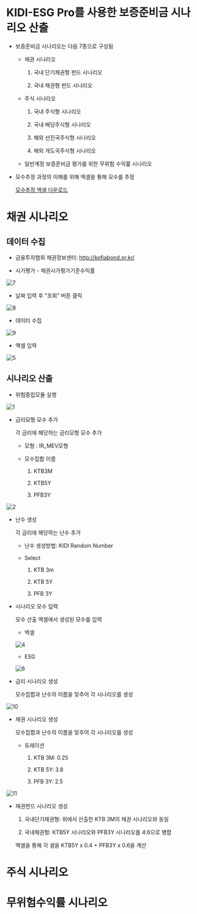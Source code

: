 # KIDI-ESG Pro를 사용한 보증준비금 시나리오 산출

- 보증준비금 시나리오는 다음 7종으로 구성됨

  - 채권 시나리오
    
    1. 국내 단기채권형 펀드 시나리오
    
    2. 국내 채권형 펀드 시나리오
    
  - 주식 시나리오
  
    1. 국내 주식형 시나리오

    2. 국내 배당주식형 시나리오

    3. 해외 선진국주식형 시나리오

    4. 해외 개도국주식형 시나리오

  - 일반계정 보증준비금 평가를 위한 무위험 수익률 시나리오

- 모수추정 과정의 이해를 위해 엑셀을 통해 모수를 추정

  [모수추정 엑셀 다운로드](https://github.com/dopplix/opendocs/raw/master/calib.xlsx "calib")

# 채권 시나리오

## 데이터 수집

- 금융투자협회 채권정보센터: http://kofiabond.or.kr/

- 시가평가 - 채권시가평가기준수익률

![7](https://user-images.githubusercontent.com/31100072/89998764-eb736680-dcc8-11ea-9905-55899dd97045.png)

- 날짜 입력 후 "조회" 버튼 클릭

![8](https://user-images.githubusercontent.com/31100072/89999165-65a3eb00-dcc9-11ea-9f33-ee23c500106b.png)

- 데이터 수집

![9](https://user-images.githubusercontent.com/31100072/89998783-f0d0b100-dcc8-11ea-9ccf-c0f0a3e3d793.png)

- 엑셀 입력

![5](https://user-images.githubusercontent.com/31100072/89999647-098d9680-dcca-11ea-9e6e-884c275aa1a7.png)

## 시나리오 산출

- 위험중립모듈 실행

![1](https://user-images.githubusercontent.com/31100072/89999857-5cffe480-dcca-11ea-9dcd-3ea6f8f55c9f.PNG)

- 금리모형 모수 추가

  각 금리에 해당하는 금리모형 모수 추가
  
  - 모형 : IR_MEV모형
  
  - 모수집합 이름
    
    1. KTB3M
    
    2. KTB5Y
    
    3. PFB3Y
    
![2](https://user-images.githubusercontent.com/31100072/90000053-9f292600-dcca-11ea-8382-4cff0cc0c724.PNG)

- 난수 생성

  각 금리에 해당하는 난수 추가
  
  - 난수 생성방법: KIDI Random Number
  
  - Select
  
    1. KTB 3m
    
    2. KTB 5Y
    
    3. PFB 3Y

- 시나리오 모수 입력

  모수 산출 엑셀에서 생성된 모수를 입력
  
  - 엑셀
  
  ![4](https://user-images.githubusercontent.com/31100072/90000401-165eba00-dccb-11ea-8a9a-cf27aae68286.png)
  
  - ESG

  ![6](https://user-images.githubusercontent.com/31100072/90000285-ec0cfc80-dcca-11ea-9443-008529ae7fb3.PNG)
  
- 금리 시나리오 생성
  
  모수집합과 난수의 이름을 맞추어 각 시나리오를 생성
  
![10](https://user-images.githubusercontent.com/31100072/90001038-e5cb5000-dccb-11ea-84c0-fa11ac4910df.PNG)

- 채권 시나리오 생성

  모수집합과 난수의 이름을 맞추어 각 시나리오를 생성
  
  - 듀레이션
  
    1. KTB 3M: 0.25
    
    2. KTB 5Y: 3.8
    
    3. PFB 3Y: 2.5
    
![11](https://user-images.githubusercontent.com/31100072/90001048-e95ed700-dccb-11ea-89ea-c3978f78ad9f.PNG)

- 채권펀드 시나리오 생성

  1. 국내단기채권형: 위에서 산출한 KTB 3M의 채권 시나리오와 동일
  
  2. 국내채권형: KTB5Y 시나리오와 PFB3Y 시나리오를 4:6으로 병합
  
    엑셀을 통해 각 셀을 KTB5Y x 0.4 + PFB3Y x 0.6을 계산
    
# 주식 시나리오



# 무위험수익률 시나리오
